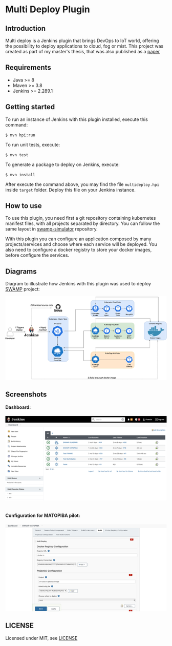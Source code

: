 # Multi Deploy Plugin

## Introduction

Multi deploy is a Jenkins plugin that brings DevOps to IoT world, offering the
possibility to deploy applications to cloud, fog or mist. This project was created as part of my master's thesis, that was also published as a [paper](https://www.sciencedirect.com/science/article/abs/pii/S2542660524002890?via%3Dihub)

## Requirements

- Java >= 8
- Maven >= 3.8
- Jenkins >= 2.289.1

## Getting started

To run an instance of Jenkins with this plugin installed, execute this command:

``
$ mvn hpi:run 
``

To run unit tests, execute:

``
$ mvn test 
``

To generate a package to deploy on Jenkins, execute:

``
$ mvn install
``

After execute the command above, you may find the file `multideploy.hpi` inside `target` folder. 
Deploy this file on your Jenkins instance.

## How to use

To use this plugin, you need first a git repository containing kubernetes manifest files, with all projects separated by directory. You can follow 
the same layout in [swamp-simulator](https://github.com/Oliveirakun/swamp-simulator-manifests) repository.

With this plugin you can configure an application composed by many projects/services and choose where each service will be deployed.
You also need to configure a docker registry to store your docker images, before configure the services.

## Diagrams

Diagram to illustrate how Jenkins with this plugin was used to deploy [SWAMP](http://swamp-project.org) project:

![SWAMP](doc/images/devops-flow.png)

## Screenshots

#### Dashboard:

![Dashboard](doc/images/jenkins-dashboard.png)
<br/> <br/>

#### Configuration for MATOPIBA pilot:

![MATOPIBA Configuration](doc/images/jenkins-matopiba-1.png)


## LICENSE

Licensed under MIT, see [LICENSE](LICENSE.md)

